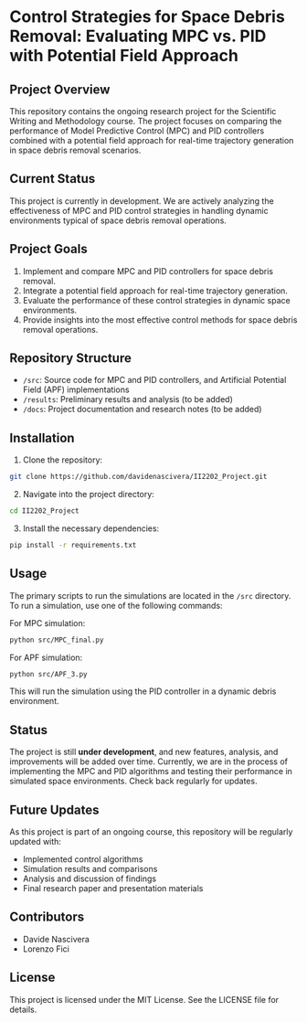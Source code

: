 # Control Strategies for Space Debris Removal: Evaluating MPC vs. PID with Potential Field Approach

## Project Overview

This repository contains the ongoing research project for the Scientific Writing and Methodology course. The project focuses on comparing the performance of Model Predictive Control (MPC) and PID controllers combined with a potential field approach for real-time trajectory generation in space debris removal scenarios.

## Current Status

This project is currently in development. We are actively analyzing the effectiveness of MPC and PID control strategies in handling dynamic environments typical of space debris removal operations.

## Project Goals

1. Implement and compare MPC and PID controllers for space debris removal.
2. Integrate a potential field approach for real-time trajectory generation.
3. Evaluate the performance of these control strategies in dynamic space environments.
4. Provide insights into the most effective control methods for space debris removal operations.
   
## Repository Structure

- `/src`: Source code for MPC and PID controllers, and Artificial Potential Field (APF) implementations
- `/results`: Preliminary results and analysis (to be added)
- `/docs`: Project documentation and research notes (to be added)

## Installation

1. Clone the repository:

```bash
git clone https://github.com/davidenascivera/II2202_Project.git
```

2. Navigate into the project directory:

```bash
cd II2202_Project
```

3. Install the necessary dependencies:

```bash
pip install -r requirements.txt
```

## Usage

The primary scripts to run the simulations are located in the `/src` directory. To run a simulation, use one of the following commands:

For MPC simulation:
```bash
python src/MPC_final.py
```

For APF simulation:
```bash
python src/APF_3.py
```

This will run the simulation using the PID controller in a dynamic debris environment.

## Status

The project is still **under development**, and new features, analysis, and improvements will be added over time. Currently, we are in the process of implementing the MPC and PID algorithms and testing their performance in simulated space environments. Check back regularly for updates.

## Future Updates

As this project is part of an ongoing course, this repository will be regularly updated with:

- Implemented control algorithms
- Simulation results and comparisons
- Analysis and discussion of findings
- Final research paper and presentation materials

## Contributors

- Davide Nascivera
- Lorenzo Fici

## License

This project is licensed under the MIT License. See the LICENSE file for details.